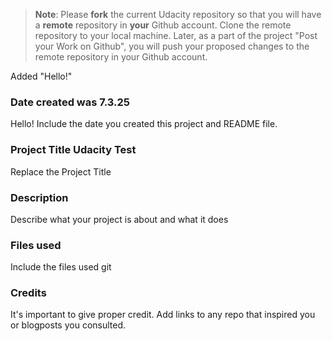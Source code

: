 >**Note**: Please **fork** the current Udacity repository so that you will have a **remote** repository in **your** Github account. Clone the remote repository to your local machine. Later, as a part of the project "Post your Work on Github", you will push your proposed changes to the remote repository in your Github account.

Added "Hello!"
### Date created was 7.3.25
Hello! Include the date you created this project and README file.

### Project Title Udacity Test
Replace the Project Title

### Description
Describe what your project is about and what it does

### Files used
Include the files used
git 
### Credits
It's important to give proper credit. Add links to any repo that inspired you or blogposts you consulted.

